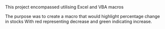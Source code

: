 This project encompassed utilising Excel and VBA macros

The purpose was to create a macro that would highlight percentage change in stocks
With red representing decrease and green indicating increase.
